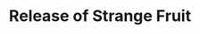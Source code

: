 ---
layout: events
category: release of strange fruit
title: Release of Strange Fruit
year: 1939
image: media/images/release_of_strange_fruit.jpg
description: Strange Fruit was originally a poem written by Abel Meeropol which was later recorded by Billie Holiday in 1939. The song has been labeled as the ‘beginning of the civil rights movement’. The song was the first time a black artist sung a song with what was deemed as such  controversial lyrics. The lyrics protest the lynching, brutiality and racism of Black Americans which  were happening in southern states of America.
songs related:
---